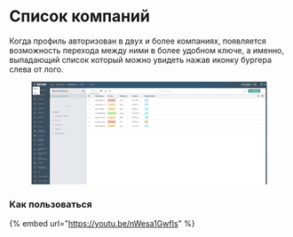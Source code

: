 # Список компаний

Когда профиль авторизован в двух и более компаниях, появляется возможность перехода между ними в более удобном ключе, а именно, выпадающий список который можно увидеть нажав иконку бургера слева от лого.

<figure><img src="../../.gitbook/assets/unnamed (5).png" alt=""><figcaption></figcaption></figure>

### Как пользоваться

{% embed url="https://youtu.be/nWesa1GwfIs" %}
